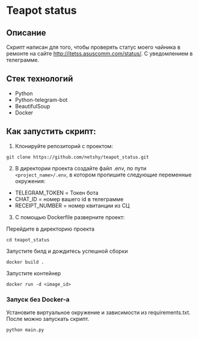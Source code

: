 # Teapot status

## Описание
Скрипт написан для того, чтобы проверять статус моего чайника в ремонте на сайте http://itetss.asuscomm.com/status/. С уведомлением в телеграмме.

## Стек технологий
- Python
- Python-telegram-bot
- BeautifulSoup
- Docker

## Как запустить скрипт:
1) Клонируйте репозиторий с проектом:
```
git clone https://github.com/netshy/teapot_status.git
```
2) В директории проекта создайте файл .env, по пути `<project_name>/.env`, в котором пропишите следующие переменные окружения:
- TELEGRAM_TOKEN = Токен бота
- CHAT_ID = номер вашего id в телеграмме 
- RECEIPT_NUMBER = номер квитанции из СЦ


3) С помощью Dockerfile разверните проект:

Перейдите в директорию проекта
```
cd teapot_status
```
Запустите билд и дождитесь успешной сборки
```
docker build .
```
Запустите контейнер
```
docker run -d <image_id>
```

### Запуск без Docker-а
Установите виртуальное окружение и зависимости из requirements.txt. После можно запускать скрипт.
```
python main.py
```
